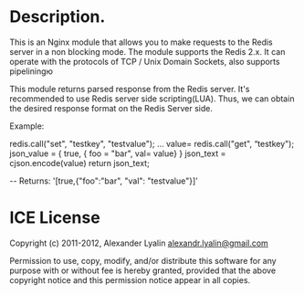 
Description.
=============

This is an Nginx module that allows you to make requests to the Redis server in a non blocking mode. 
The module supports the Redis 2.x. It can operate with the protocols of TCP / Unix Domain Sockets, also supports pipeliningю

This module returns parsed response from the Redis server. It's recommended to use Redis server side scripting(LUA). 
Thus, we can obtain the desired response format on the Redis Server side.

Example:

redis.call("set", "testkey", "testvalue");
...
value= redis.call("get", “testkey");
json_value = { true, { foo = "bar", val= value} }
json_text = cjson.encode(value)
return json_text;

-- Returns: '[true,{"foo":"bar", "val": "testvalue"}]'



ICE License
=============

Copyright (c) 2011-2012, Alexander Lyalin <alexandr.lyalin@gmail.com>

Permission to use, copy, modify, and/or distribute this software for any
purpose with or without fee is hereby granted, provided that the above
copyright notice and this permission notice appear in all copies.
